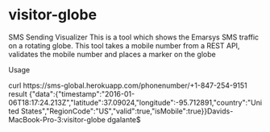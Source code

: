 # visitor-globe

SMS Sending Visualizer
This is a tool which shows the Emarsys SMS traffic on a rotating globe.  This tool takes a mobile number from a REST API, validates the mobile number and places a marker on the globe


Usage

<monospace>
curl https://sms-global.herokuapp.com/phonenumber/+1-847-254-9151
result
{"data":{"timestamp":"2016-01-06T18:17:24.213Z","latitude":37.09024,"longitude":-95.712891,"country":"United States","RegionCode":"US","valid":true,"isMobile":true}}Davids-MacBook-Pro-3:visitor-globe dgalante$ 
</monospace>
